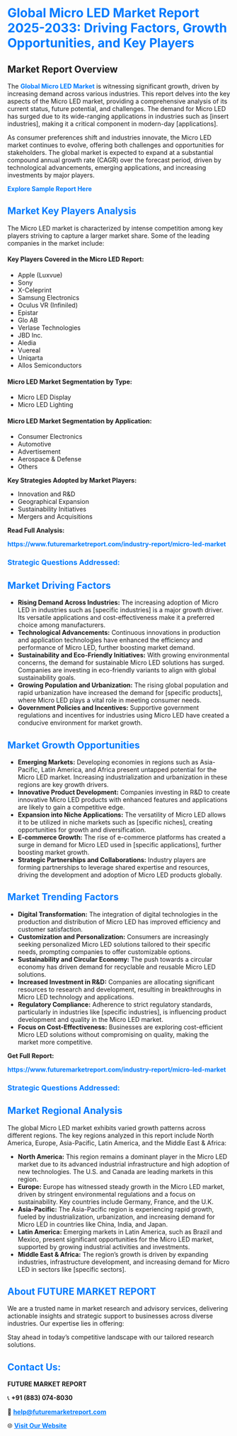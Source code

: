 <h1 style="color: #007BFF;">Global Micro LED Market Report 2025-2033: Driving Factors, Growth Opportunities, and Key Players</h1>

<section id="overview">
<h2>Market Report Overview</h2>
<p>The <a href="https://www.futuremarketreport.com/industry-report/micro-led-market" style="color: #007BFF; text-decoration: none;"><strong>Global Micro LED Market</strong></a> is witnessing significant growth, driven by increasing demand across various industries. This report delves into the key aspects of the Micro LED market, providing a comprehensive analysis of its current status, future potential, and challenges. The demand for Micro LED has surged due to its wide-ranging applications in industries such as [insert industries], making it a critical component in modern-day [applications].</p>
<p>As consumer preferences shift and industries innovate, the Micro LED market continues to evolve, offering both challenges and opportunities for stakeholders. The global market is expected to expand at a substantial compound annual growth rate (CAGR) over the forecast period, driven by technological advancements, emerging applications, and increasing investments by major players.</p>
</section>

<section id="overview">
<p><a href="https://www.futuremarketreport.com/request-sample/reportId=57647" style="color: #007BFF; text-decoration: none;"><strong>Explore Sample Report Here</strong></a></p>
</section>

<section id="key-players">
<h2 style="color: #007BFF;">Market Key Players Analysis</h2>
<p>The Micro LED market is characterized by intense competition among key players striving to capture a larger market share. Some of the leading companies in the market include:</p>
<h4>Key Players Covered in the Micro LED Report:</h4>
<ul><li>Apple (Luxvue)</li><li>Sony</li><li>X-Celeprint</li><li>Samsung Electronics</li><li>Oculus VR (Infiniled)</li><li>Epistar</li><li>Glo AB</li><li>Verlase Technologies</li><li>JBD Inc.</li><li>Aledia</li><li>Vuereal</li><li>Uniqarta</li><li>Allos Semiconductors</li></ul>
<h4>Micro LED Market Segmentation by Type:</h4>
<ul><li>Micro LED Display</li><li>Micro LED Lighting</li></ul>

<h4>Micro LED Market Segmentation by Application:</h4>
<ul><li>Consumer Electronics</li><li>Automotive</li><li>Advertisement</li><li>Aerospace &amp; Defense</li><li>Others</li></ul>
<p><strong>Key Strategies Adopted by Market Players:</strong></p>
<ul>
<li>Innovation and R&D</li>
<li>Geographical Expansion</li>
<li>Sustainability Initiatives</li>
<li>Mergers and Acquisitions</li>
</ul>
</section>

<section>
<p><strong>Read Full Analysis: </strong></p><a href="https://www.futuremarketreport.com/industry-report/micro-led-market" style="color: #007BFF; text-decoration: none;"><strong>https://www.futuremarketreport.com/industry-report/micro-led-market</strong></a>
<h3 style="color: #007BFF;">Strategic Questions Addressed:</h3>
</section>

<section id="driving-factors">
<h2 style="color: #007BFF;">Market Driving Factors</h2>
<ul>
<li><strong>Rising Demand Across Industries:</strong> The increasing adoption of Micro LED in industries such as [specific industries] is a major growth driver. Its versatile applications and cost-effectiveness make it a preferred choice among manufacturers.</li>
<li><strong>Technological Advancements:</strong> Continuous innovations in production and application technologies have enhanced the efficiency and performance of Micro LED, further boosting market demand.</li>
<li><strong>Sustainability and Eco-Friendly Initiatives:</strong> With growing environmental concerns, the demand for sustainable Micro LED solutions has surged. Companies are investing in eco-friendly variants to align with global sustainability goals.</li>
<li><strong>Growing Population and Urbanization:</strong> The rising global population and rapid urbanization have increased the demand for [specific products], where Micro LED plays a vital role in meeting consumer needs.</li>
<li><strong>Government Policies and Incentives:</strong> Supportive government regulations and incentives for industries using Micro LED have created a conducive environment for market growth.</li>
</ul>
</section>

<section id="growth-opportunities">
<h2 style="color: #007BFF;">Market Growth Opportunities</h2>
<ul>
<li><strong>Emerging Markets:</strong> Developing economies in regions such as Asia-Pacific, Latin America, and Africa present untapped potential for the Micro LED market. Increasing industrialization and urbanization in these regions are key growth drivers.</li>
<li><strong>Innovative Product Development:</strong> Companies investing in R&D to create innovative Micro LED products with enhanced features and applications are likely to gain a competitive edge.</li>
<li><strong>Expansion into Niche Applications:</strong> The versatility of Micro LED allows it to be utilized in niche markets such as [specific niches], creating opportunities for growth and diversification.</li>
<li><strong>E-commerce Growth:</strong> The rise of e-commerce platforms has created a surge in demand for Micro LED used in [specific applications], further boosting market growth.</li>
<li><strong>Strategic Partnerships and Collaborations:</strong> Industry players are forming partnerships to leverage shared expertise and resources, driving the development and adoption of Micro LED products globally.</li>
</ul>
</section>

<section id="trending-factors">
<h2 style="color: #007BFF;">Market Trending Factors</h2>
<ul>
<li><strong>Digital Transformation:</strong> The integration of digital technologies in the production and distribution of Micro LED has improved efficiency and customer satisfaction.</li>
<li><strong>Customization and Personalization:</strong> Consumers are increasingly seeking personalized Micro LED solutions tailored to their specific needs, prompting companies to offer customizable options.</li>
<li><strong>Sustainability and Circular Economy:</strong> The push towards a circular economy has driven demand for recyclable and reusable Micro LED solutions.</li>
<li><strong>Increased Investment in R&D:</strong> Companies are allocating significant resources to research and development, resulting in breakthroughs in Micro LED technology and applications.</li>
<li><strong>Regulatory Compliance:</strong> Adherence to strict regulatory standards, particularly in industries like [specific industries], is influencing product development and quality in the Micro LED market.</li>
<li><strong>Focus on Cost-Effectiveness:</strong> Businesses are exploring cost-efficient Micro LED solutions without compromising on quality, making the market more competitive.</li>
</ul>
</section>

<section>
<p><strong>Get Full Report: </strong></p><a href="https://www.futuremarketreport.com/industry-report/micro-led-market" style="color: #007BFF; text-decoration: none;"><strong>https://www.futuremarketreport.com/industry-report/micro-led-market</strong></a>
<h3 style="color: #007BFF;">Strategic Questions Addressed:</h3>
</section>


<section id="regional-analysis">
<h2 style="color: #007BFF;">Market Regional Analysis</h2>
<p>The global Micro LED market exhibits varied growth patterns across different regions. The key regions analyzed in this report include North America, Europe, Asia-Pacific, Latin America, and the Middle East & Africa:</p>
<ul>
<li><strong>North America:</strong> This region remains a dominant player in the Micro LED market due to its advanced industrial infrastructure and high adoption of new technologies. The U.S. and Canada are leading markets in this region.</li>
<li><strong>Europe:</strong> Europe has witnessed steady growth in the Micro LED market, driven by stringent environmental regulations and a focus on sustainability. Key countries include Germany, France, and the U.K.</li>
<li><strong>Asia-Pacific:</strong> The Asia-Pacific region is experiencing rapid growth, fueled by industrialization, urbanization, and increasing demand for Micro LED in countries like China, India, and Japan.</li>
<li><strong>Latin America:</strong> Emerging markets in Latin America, such as Brazil and Mexico, present significant opportunities for the Micro LED market, supported by growing industrial activities and investments.</li>
<li><strong>Middle East & Africa:</strong> The region’s growth is driven by expanding industries, infrastructure development, and increasing demand for Micro LED in sectors like [specific sectors].</li>
</ul>
</section>

<footer>
<h2 style="color: #007BFF;">About FUTURE MARKET REPORT</h2>
<p>We are a trusted name in market research and advisory services, delivering actionable insights and strategic support to businesses across diverse industries. Our expertise lies in offering:</p>

<p>Stay ahead in today’s competitive landscape with our tailored research solutions.</p>

<h2 style="color: #007BFF;">Contact Us:</h2>
<p><strong>FUTURE MARKET REPORT</strong></p>
<p>📞 <strong>+91 (883) 074-8030</strong></p>
<p>📧 <strong><a href="mailto:help@futuremarketreport.com" style="color: #007BFF;">help@futuremarketreport.com</a></strong></p>
<p>🌐 <strong><a href="https://www.futuremarketreport.com/" style="color: #007BFF;">Visit Our Website</a></strong></p>
</footer>
